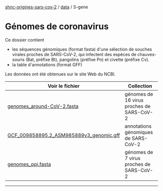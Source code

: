 [shnc-origines-sars-cov-2](../../) / [data](../) / S-gene

# Génomes de coronavirus

Ce dossier contient 

- les séquences génomiques (format fasta) d'une sélection de souches virales proches de SARS-CoV-2, qui infectent des espèces de chauves-souris (Bat, préfixe Bt), pangolins (préfixe Pn) et civette (préfixe Cv). 
- la table d'annotations (format GFF) 

Les données ont été obtenues sur le site Web du NCBI. 

| Voir le fichier  | Collection |
|-------------------|----------------------------|
| [genomes_around-CoV-2.fasta](https://raw.githubusercontent.com/jvanheld/shnc-origines-sars-cov-2/main/data/genomes/genomes_around-CoV-2.fasta) | génomes de 16 virus proches de SARS-CoV-2 | 
| [GCF_009858895.2_ASM985889v3_genomic.gff](https://raw.githubusercontent.com/jvanheld/shnc-origines-sars-cov-2/main/data/genomes/GCF_009858895.2_ASM985889v3_genomic.gff) | annotations génomiques de SARS-CoV-2 |
|[genomes_ppi.fasta](https://raw.githubusercontent.com/jvanheld/shnc-origines-sars-cov-2/main/data/genomes/genomes_ppi.fasta)| génomes de 7 virus proches de SARS-CoV-2 |

****
